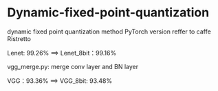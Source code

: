 # Dynamic-fixed-point-quantization
dynamic fixed point quantization method PyTorch version reffer to caffe Ristretto  

Lenet: 99.26% ==> Lenet_8bit：99.16%  

vgg_merge.py: merge conv layer and BN layer  

VGG：93.36% ==> VGG_8bit: 93.48%  
